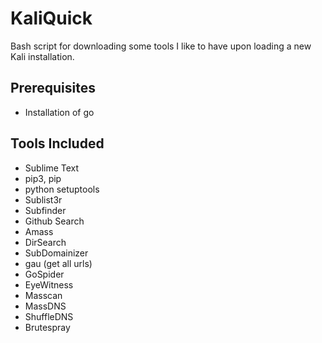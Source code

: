 # KaliQuick
Bash script for downloading some tools I like to have upon loading a new Kali installation. 

## Prerequisites
- Installation of go

## Tools Included
- Sublime Text
- pip3, pip
- python setuptools
- Sublist3r
- Subfinder
- Github Search
- Amass
- DirSearch
- SubDomainizer
- gau (get all urls)
- GoSpider
- EyeWitness
- Masscan
- MassDNS
- ShuffleDNS
- Brutespray
